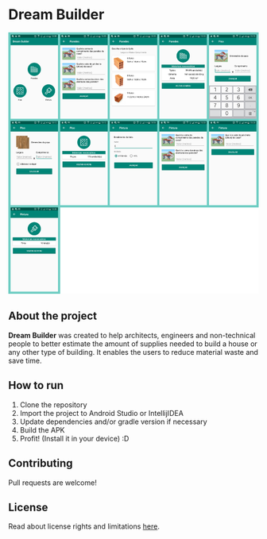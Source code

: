# Dream Builder

![allscreens](screenshots/allscreens.png)

## About the project
**Dream Builder** was created to help architects, engineers and non-technical people
to better estimate the amount of supplies needed to build a house or any other type
of building. It enables the users to reduce material waste and save time.

## How to run
1) Clone the repository
2) Import the project to Android Studio or IntellijIDEA
3) Update dependencies and/or gradle version if necessary
4) Build the APK
5) Profit! (Install it in your device) :D

## Contributing
Pull requests are welcome!

## License
Read about license rights and limitations [here](LICENSE).
